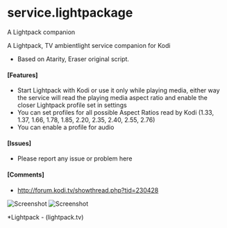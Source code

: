 # service.lightpackage
A Lightpack companion

A Lightpack, TV ambientlight service companion for Kodi
* Based on Atarity, Eraser original script.

#### [Features]
- Start Lightpack with Kodi or use it only while playing media, either way 
	the service will read the playing media aspect ratio and enable the closer Lightpack profile set in settings
- You can set profiles for all possible Aspect Ratios read by Kodi 
	(1.33, 1.37, 1.66, 1.78, 1.85, 2.20, 2.35, 2.40, 2.55, 2.76)
- You can enable a profile for audio

#### [Issues]
- Please report any issue or problem here
	
#### [Comments]
- http://forum.kodi.tv/showthread.php?tid=230428
	
![Screenshot](http://i68.tinypic.com/2dwewjn.png)
![Screenshot](http://i67.tinypic.com/2uxwdwl.png)

*Lightpack - (lightpack.tv)

